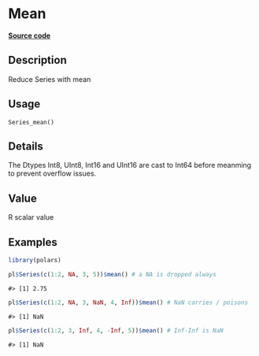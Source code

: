 

# Mean

[**Source code**](https://github.com/pola-rs/r-polars/tree/1fd6c01b862685c50e295d9b2ef690a69c3a7963/R/series__series.R#L608)

## Description

Reduce Series with mean

## Usage

<pre><code class='language-R'>Series_mean()
</code></pre>

## Details

The Dtypes Int8, UInt8, Int16 and UInt16 are cast to Int64 before
meanming to prevent overflow issues.

## Value

R scalar value

## Examples

``` r
library(polars)

pl$Series(c(1:2, NA, 3, 5))$mean() # a NA is dropped always
```

    #> [1] 2.75

``` r
pl$Series(c(1:2, NA, 3, NaN, 4, Inf))$mean() # NaN carries / poisons
```

    #> [1] NaN

``` r
pl$Series(c(1:2, 3, Inf, 4, -Inf, 5))$mean() # Inf-Inf is NaN
```

    #> [1] NaN
